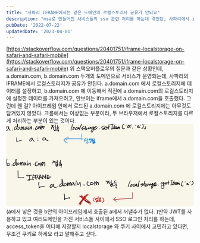 ```yaml
---
title: "사파리 IFRAME에서는 같은 도메인의 로컬스토리지 공유가 안되요"
description: "msa로 만들어진 서비스들의 sso 관련 처리를 하는데 겪었던, 사파리에서 iframe안의 로컬스토리지가 크롬과는 다르게 동작하는 것을 공유한다."
pubDate: '2022-07-22'
updatedDate: '2023-04-01'
---
```


[https://stackoverflow.com/questions/20401751/iframe-localstorage-on-safari-and-safari-mobile](https://stackoverflow.com/questions/20401751/iframe-localstorage-on-safari-and-safari-mobile)
위 스택오버플로우의 질문과 같은 상황인데,
a.domain.com, b.domain.com
두개의 도메인으로 서비스가 운영되는데, 사파리의 IFRAME에서 로컬스토리지가 공유가 안된다.
a.domain.com 에서 로컬스토리지에 데이터를 설정하고, b.domain.com 에 이동해서 직전에 a.domain.com의 로컬스토리지에 설정한 데이터를 가져오려고, 안보이는 iframe에서 a.domain.com을 호출했다. 그런데 웬 걸? 아이프레임 안에서 로드된 a.domain.com 에 로컬스토리지에는 아무것도 담겨있지 않았다. 크롬에서는 이상없는 부분이라, 두 브라우저에서 로컬스토리지를 다르게 처리하는 부분이 있는 것이다.
![(a에서 넣은 것을 b안의 아이프레임에서 호출된 a에서 꺼낼수가 없다. )](/content/images/2022/07/---------------------15.jpg)(a에서 넣은 것을 b안의 아이프레임에서 호출된 a에서 꺼낼수가 없다. )만약 JWT를 사용하고 있고 여러도메인을 가진 서비스들 사이에서 SSO 로그인 처리를 하는데, access_token을 어디에 저장할지 localstorage 와 쿠키 사이에서 고민하고 있다면, 무조건 쿠키로 하세요 라고 말해주고 싶다.